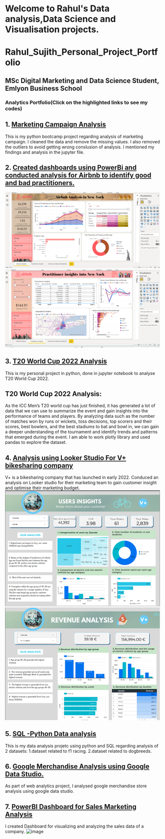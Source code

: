 # Welcome to Rahul's Data analysis,Data Science and Visualisation projects. 
# Rahul_Sujith_Personal_Project_Portfolio
## MSc Digital Marketing and Data Science Student, Emlyon Business School
### Analytics Portfolio(Click on the highlighted links to see my codes)
## 1. [Marketing Campaign Analysis](https://github.com/RahulSujith/Rahcode/blob/main/%20RAHUL%20SUJITH%20Marketing%20Campaign%20Data%20Analysis.ipynb)
This is my python bootcamp project regarding analysis of marketing campaign. 
I cleaned the data and remove the missing values. I also removed the outliers to avoid getting wrong conslusion of analysis.
I mentioned my findings  and analysis in the jupyter file.

## 2. [Created  dashboards using PowerBi and conducted analysis for Airbnb to identify good and bad practitioners.](https://github.com/RahulSujith/Rahcode/blob/main/Data_Viz_Final%20Version%20(2).pbix)
![image](https://github.com/RahulSujith/Rahcode/blob/main/page1.png)
![image](https://github.com/RahulSujith/Rahcode/blob/main/page2.png)

## 3. [T20 World Cup 2022 Analysis](https://github.com/RahulSujith/Rahcode/blob/main/T20%20World%20Cup%202022%20Analysis.ipynb)
This is my personal project in python, done in jupyter notebook to analyse T20 World Cup 2022.
## T20 World Cup 2022 Analysis:
As the ICC Men’s T20 world cup has just finished, it has generated a lot of data that we can use to summarize 
the event and gain insights into the performance of teams and players. By analyzing data such as the number of 
matches won by runs or wickets, toss decisions, top scorers and their scores, best bowlers, and the best stadiums 
to bat and bowl in, we can gain a deeper understanding of the tournament and identify trends and patterns that emerged
during the event. 
I am able to work plotly library and used pandas to explore the dataset.



## 4. [Analysis using Looker Studio For V+ bikesharing company](https://github.com/RahulSujith/Rahcode/blob/main/DATA_Visualization_Looker.pdf)
 V+ is a bikesharing company that has launched in early 2022. Conduced an analysis on Looker studio for their marketing team to gain customer insight and optimise their marketing budget.
![image](https://github.com/RahulSujith/Rahcode/blob/main/Data1.png)
![image](https://github.com/RahulSujith/Rahcode/blob/main/Data2.png)

## 5. [SQL -Python Data analysis](https://github.com/RahulSujith/Rahcode/blob/main/SQL%20-%20Python%20Project.ipynb)
This is my data analysis projetc using python and SQL  regarding analysis of 2 datasets:
1.dataset related to f1 racing.
2.dataset related to dogbreeds.


## 6. [Google Merchandise Analysis using Google Data Studio.](https://github.com/RahulSujith/Rahcode/blob/main/RahulSujithGoogleDataStudioProject.pdf)
As part of web analytics project, I analysed google merchandise store analysis using google data studio. 




## 7. [PowerBI Dashboard for Sales Marketing Analysis](https://github.com/RahulSujith/Rahcode/blob/main/salesmarketingdata.pbix)
I created Dashboard for visualizing and analyzing the sales data of a company.
![image](https://user-images.githubusercontent.com/80307235/219136354-f04e8d0f-1810-4811-9bd5-31151fd51836.png)


